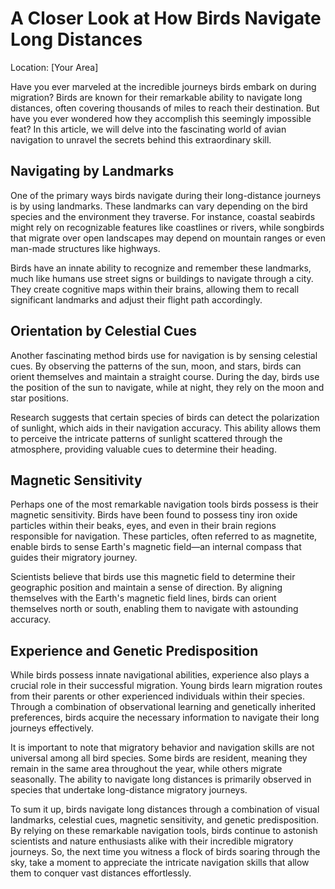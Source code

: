 # A Closer Look at How Birds Navigate Long Distances



Location: [Your Area]

Have you ever marveled at the incredible journeys birds embark on during migration? Birds are known for their remarkable ability to navigate long distances, often covering thousands of miles to reach their destination. But have you ever wondered how they accomplish this seemingly impossible feat? In this article, we will delve into the fascinating world of avian navigation to unravel the secrets behind this extraordinary skill.

## Navigating by Landmarks

One of the primary ways birds navigate during their long-distance journeys is by using landmarks. These landmarks can vary depending on the bird species and the environment they traverse. For instance, coastal seabirds might rely on recognizable features like coastlines or rivers, while songbirds that migrate over open landscapes may depend on mountain ranges or even man-made structures like highways.

Birds have an innate ability to recognize and remember these landmarks, much like humans use street signs or buildings to navigate through a city. They create cognitive maps within their brains, allowing them to recall significant landmarks and adjust their flight path accordingly.

## Orientation by Celestial Cues

Another fascinating method birds use for navigation is by sensing celestial cues. By observing the patterns of the sun, moon, and stars, birds can orient themselves and maintain a straight course. During the day, birds use the position of the sun to navigate, while at night, they rely on the moon and star positions.

Research suggests that certain species of birds can detect the polarization of sunlight, which aids in their navigation accuracy. This ability allows them to perceive the intricate patterns of sunlight scattered through the atmosphere, providing valuable cues to determine their heading.

## Magnetic Sensitivity

Perhaps one of the most remarkable navigation tools birds possess is their magnetic sensitivity. Birds have been found to possess tiny iron oxide particles within their beaks, eyes, and even in their brain regions responsible for navigation. These particles, often referred to as magnetite, enable birds to sense Earth's magnetic field—an internal compass that guides their migratory journey.

Scientists believe that birds use this magnetic field to determine their geographic position and maintain a sense of direction. By aligning themselves with the Earth's magnetic field lines, birds can orient themselves north or south, enabling them to navigate with astounding accuracy.

## Experience and Genetic Predisposition

While birds possess innate navigational abilities, experience also plays a crucial role in their successful migration. Young birds learn migration routes from their parents or other experienced individuals within their species. Through a combination of observational learning and genetically inherited preferences, birds acquire the necessary information to navigate their long journeys effectively.

It is important to note that migratory behavior and navigation skills are not universal among all bird species. Some birds are resident, meaning they remain in the same area throughout the year, while others migrate seasonally. The ability to navigate long distances is primarily observed in species that undertake long-distance migratory journeys.

To sum it up, birds navigate long distances through a combination of visual landmarks, celestial cues, magnetic sensitivity, and genetic predisposition. By relying on these remarkable navigation tools, birds continue to astonish scientists and nature enthusiasts alike with their incredible migratory journeys. So, the next time you witness a flock of birds soaring through the sky, take a moment to appreciate the intricate navigation skills that allow them to conquer vast distances effortlessly.